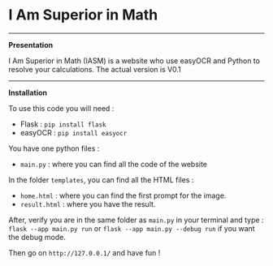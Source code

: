 # I Am Superior in Math

------------------------------------------------------------------------------------------------------------------------------------------------------------------------------------------------

**Presentation**

I Am Superior in Math (IASM) is a website who use easyOCR and Python to resolve your calculations. The actual version is V0.1

------------------------------------------------------------------------------------------------------------------------------------------------------------------------------------------------

**Installation**

To use this code you will need :
- Flask : ```pip install flask```
- easyOCR : ```pip install easyocr```

You have one python files :
- ```main.py``` : where you can find all the code of the website

In the folder ```templates```, you can find all the HTML files :
- ```home.html``` : where you can find the first prompt for the image.
- ```result.html``` : where you have the result.

After, verify you are in the same folder as ```main.py``` in your terminal and type : ```flask --app main.py run``` or ```flask --app main.py --debug run``` if you want the debug mode.

Then go on ```http://127.0.0.1/``` and have fun !
